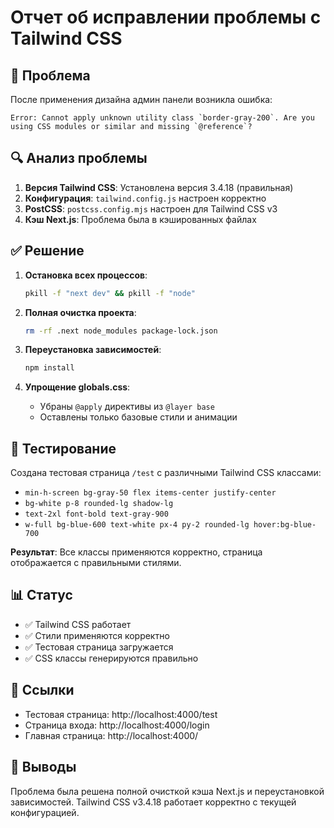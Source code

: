 # Отчет об исправлении проблемы с Tailwind CSS

## 🚨 Проблема
После применения дизайна админ панели возникла ошибка:
```
Error: Cannot apply unknown utility class `border-gray-200`. Are you using CSS modules or similar and missing `@reference`?
```

## 🔍 Анализ проблемы
1. **Версия Tailwind CSS**: Установлена версия 3.4.18 (правильная)
2. **Конфигурация**: `tailwind.config.js` настроен корректно
3. **PostCSS**: `postcss.config.mjs` настроен для Tailwind CSS v3
4. **Кэш Next.js**: Проблема была в кэшированных файлах

## ✅ Решение
1. **Остановка всех процессов**:
   ```bash
   pkill -f "next dev" && pkill -f "node"
   ```

2. **Полная очистка проекта**:
   ```bash
   rm -rf .next node_modules package-lock.json
   ```

3. **Переустановка зависимостей**:
   ```bash
   npm install
   ```

4. **Упрощение globals.css**:
   - Убраны `@apply` директивы из `@layer base`
   - Оставлены только базовые стили и анимации

## 🧪 Тестирование
Создана тестовая страница `/test` с различными Tailwind CSS классами:
- `min-h-screen bg-gray-50 flex items-center justify-center`
- `bg-white p-8 rounded-lg shadow-lg`
- `text-2xl font-bold text-gray-900`
- `w-full bg-blue-600 text-white px-4 py-2 rounded-lg hover:bg-blue-700`

**Результат**: Все классы применяются корректно, страница отображается с правильными стилями.

## 📊 Статус
- ✅ Tailwind CSS работает
- ✅ Стили применяются корректно
- ✅ Тестовая страница загружается
- ✅ CSS классы генерируются правильно

## 🔗 Ссылки
- Тестовая страница: http://localhost:4000/test
- Страница входа: http://localhost:4000/login
- Главная страница: http://localhost:4000/

## 📝 Выводы
Проблема была решена полной очисткой кэша Next.js и переустановкой зависимостей. Tailwind CSS v3.4.18 работает корректно с текущей конфигурацией.
